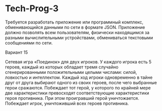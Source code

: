 # Tech-Prog-3

Требуется разработать приложение или программный комплекс, обменивающийся данными по сети в формате JSON. Приложение должно позволять всем пользователям, физически находящимся за разными вычислительными устройствами, обмениваться текстовыми сообщениями по сети.

Вариант 15

Сетевая игра «Поединок» для двух игроков. У каждого игрока есть 5 героев, каждый из которых обладает тремя случайно сгенерированными положительными целыми числами: силой, ловкостью и интеллектом. Каждый ход игроки одновременно в тайне друг от друга выбирают одного из своих героев, после чего выбранные герои сражаются. Побеждает тот герой, у которого по крайней мере две характеристики превосходят соответствующие характеристики героя противника. При этом проигравший герой уничтожается. Побеждает игрок, уничтоживший всех героев противника.

